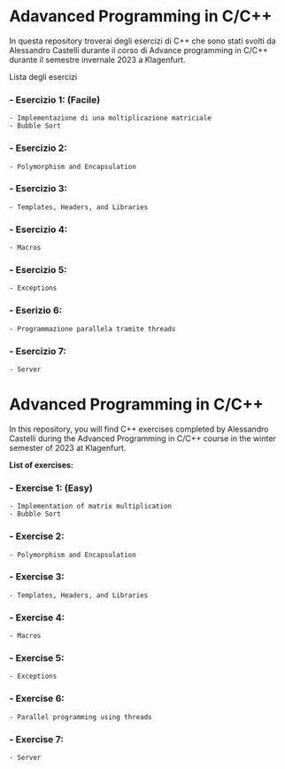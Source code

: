 # Adavanced Programming in C/C++

In questa repository troverai degli esercizi di C++ che sono stati svolti da Alessandro Castelli durante il corso di Advance programming in C/C++ durante il semestre invernale 2023 a Klagenfurt.

Lista degli esercizi

### - Esercizio 1: (Facile) 
    - Implementazione di una moltiplicazione matriciale
    - Bubble Sort

### - Esercizio 2:
    - Polymorphism and Encapsulation

### - Esercizio 3:
    - Templates, Headers, and Libraries

### - Esercizio 4:
    - Macros

### - Esercizio 5:
    - Exceptions

### - Eserizio 6:
    - Programmazione parallela tramite threads

### - Esercizio 7:
    - Server


# Advanced Programming in C/C++

In this repository, you will find C++ exercises completed by Alessandro Castelli during the Advanced Programming in C/C++ course in the winter semester of 2023 at Klagenfurt.

**List of exercises:**

### - Exercise 1: (Easy)
    - Implementation of matrix multiplication
    - Bubble Sort

### - Exercise 2:
    - Polymorphism and Encapsulation

### - Exercise 3:
    - Templates, Headers, and Libraries

### - Exercise 4:
    - Macros

### - Exercise 5:
    - Exceptions

### - Exercise 6:
    - Parallel programming using threads

### - Exercise 7:
    - Server
